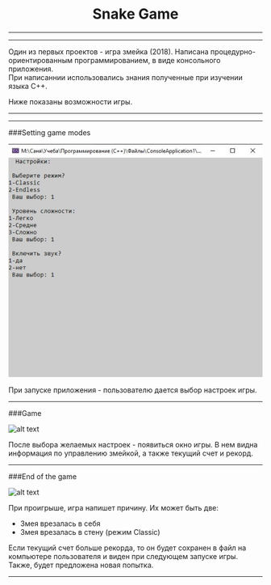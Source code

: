 <center><h1>
Snake Game
</h1></center>

---
---

Один из первых проектов - игра змейка (2018).
Написана процедурно-ориентированным программированием, в виде консольного приложения.
<br>При написаннии использовались знания полученные при изучении языка С++.


Ниже показаны возможности игры.

---
---
###Setting game modes

![alt text](
https://github.com/sashaRSD/Game-snake/blob/main/Screenshot/1.jpg?raw=true
"Setup")


При запуске приложения - пользователю дается выбор настроек игры.


---

###Game

![alt text](
https://i.ibb.co/jfbpQdq/2.jpg
"Game")


После выбора желаемых настроек - появиться окно игры.
В нем видна информация по управлению змейкой, а также текущий счет и рекорд.

---
###End of the game

![alt text](
https://i.ibb.co/9yhW1gy/3.jpg
"Game")


При проигрыше, игра напишет причину.
Их может быть две:

+ Змея врезалась в себя
+ Змея врезалась в стену (режим Classic)

Если текущий счет больше рекорда, то он будет сохранен в файл на компьютере пользователя и виден при следующем запуске игры.<br>
Также, будет предложена новая попытка.

---
